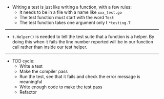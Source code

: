 - Writing a test is just like writing a function, with a few rules:
  - It needs to be in a file with a name like `xxx_test.go`
  - The test function must start with the word `Test`
  - The test function takes one argument only t `*testing.T`

---

- `t.Helper()` is needed to tell the test suite that a function is a helper. By doing this when it fails the line number reported will be in our function call rather than inside our test helper.

---

- TDD cycle:
  - Write a test
  - Make the compiler pass
  - Run the test, see that it fails and check the error message is meaningful
  - Write enough code to make the test pass
  - Refactor
